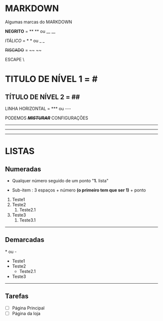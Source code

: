 # MARKDOWN
 Algumas marcas do MARKDOWN

**NEGRITO**  =  ** ** ou __ __

*ITÁLICO* =  * * ou _ _

~~RISCADO~~ =  ~~ ~~

ESCAPE \

# TITULO DE NÍVEL 1 =  \#

## TÍTULO DE NÍVEL 2 =  \##

LINHA HORIZONTAL = *** ou ---

PODEMOS ~~__*MISTURAR*__~~ CONFIGURAÇÕES 

***
---
***

# LISTAS

## Numeradas

* Qualquer número seguido de um ponto "**1.** lista"

* Sub-item : 3 espaços + número **(o primeiro tem que ser 1)** + ponto 

1. Teste1
2. Teste2
   1. Teste2.1 
9. Teste3
   1. Teste3.1

***

## Demarcadas

\* ou \-

* Teste1
* Teste2
   * Teste2.1
* Teste3

***

## Tarefas

- [ ] Página Principal
- [ ] Página da loja
